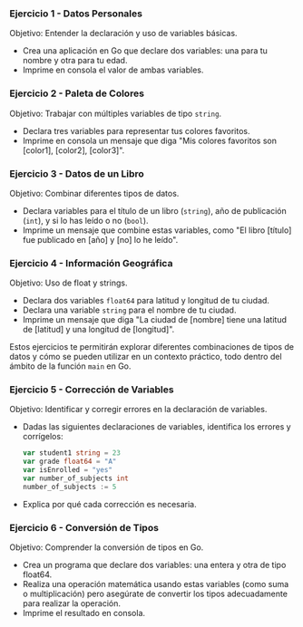 ### Ejercicio 1 - Datos Personales
Objetivo: Entender la declaración y uso de variables básicas.
- Crea una aplicación en Go que declare dos variables: una para tu nombre y otra para tu edad.
- Imprime en consola el valor de ambas variables.

### Ejercicio 2 - Paleta de Colores
Objetivo: Trabajar con múltiples variables de tipo `string`.
- Declara tres variables para representar tus colores favoritos.
- Imprime en consola un mensaje que diga "Mis colores favoritos son [color1], [color2], [color3]".

### Ejercicio 3 - Datos de un Libro
Objetivo: Combinar diferentes tipos de datos.
- Declara variables para el título de un libro (`string`), año de publicación (`int`), y si lo has leído o no (`bool`).
- Imprime un mensaje que combine estas variables, como "El libro [título] fue publicado en [año] y [no] lo he leído".

### Ejercicio 4 - Información Geográfica
Objetivo: Uso de float y strings.
- Declara dos variables `float64` para latitud y longitud de tu ciudad.
- Declara una variable `string` para el nombre de tu ciudad.
- Imprime un mensaje que diga "La ciudad de [nombre] tiene una latitud de [latitud] y una longitud de [longitud]".

Estos ejercicios te permitirán explorar diferentes combinaciones de tipos de datos y cómo se pueden utilizar en un contexto práctico, todo dentro del ámbito de la función `main` en Go.

### Ejercicio 5 - Corrección de Variables
Objetivo: Identificar y corregir errores en la declaración de variables.
- Dadas las siguientes declaraciones de variables, identifica los errores y corrígelos:
  ```go
  var student1 string = 23
  var grade float64 = "A"
  var isEnrolled = "yes"
  var number_of_subjects int
  number_of_subjects := 5
  ```
- Explica por qué cada corrección es necesaria.

### Ejercicio 6 - Conversión de Tipos
Objetivo: Comprender la conversión de tipos en Go.
- Crea un programa que declare dos variables: una entera y otra de tipo float64.
- Realiza una operación matemática usando estas variables (como suma o multiplicación) pero asegúrate de convertir los tipos adecuadamente para realizar la operación.
- Imprime el resultado en consola.
